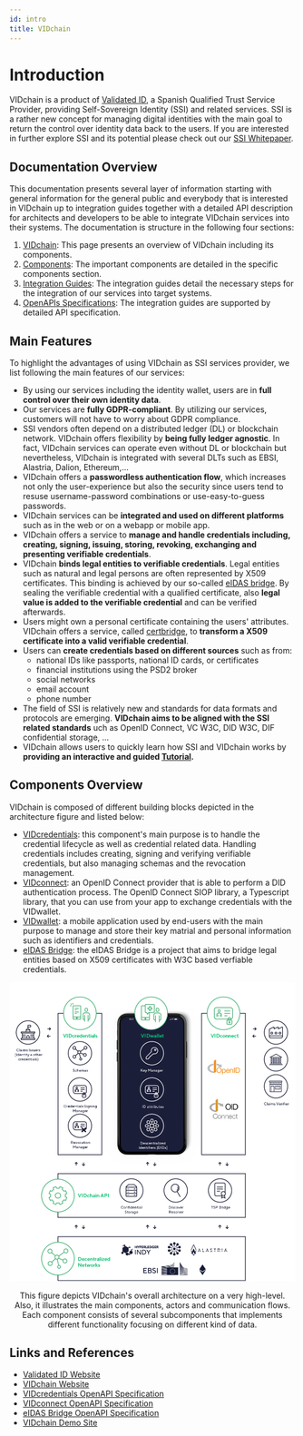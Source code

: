 ```yaml
---
id: intro
title: VIDchain
---
```


# Introduction

VIDchain is a product of [Validated ID](https://www.validatedid.com/), a Spanish Qualified Trust Service Provider, providing Self-Sovereign Identity (SSI) and related services. SSI is a rather new concept for managing digital identities with the main goal to return the control over identity data back to the users. If you are interested in further explore SSI and its potential please check out our [SSI Whitepaper](https://www.validatedid.com/vidchain).

## Documentation Overview

This documentation presents several layer of information starting with general information for the general public and everybody that is interested in VIDchain up to integration guides together with a detailed API description for architects and developers to be able to integrate VIDchain services into their systems. The documentation is structure in the following four sections:

1. [VIDchain](0-vidchain.md): This page presents an overview of VIDchain including its components.
2. [Components](1-Components/0-vidcredential.md): The important components are detailed in the specific components section.
3. [Integration Guides](2-Integration%20Guides/1-setup-oidc.md): The integration guides detail the necessary steps for the integration of our services into target systems.
4. [OpenAPIs Specifications](https://docs.vidchain.net/vidcredentials-openapi): The integration guides are supported by detailed API specification.

## Main Features

To highlight the advantages of using VIDchain as SSI services provider, we list following the main features of our services:

- By using our services including the identity wallet, users are in **full control over their own identity data**.
- Our services are **fully GDPR-compliant**. By utilizing our services, customers will not have to worry about GDPR compliance.
- SSI vendors often depend on a distributed ledger (DL) or blockchain network. VIDchain offers flexibility by **being fully ledger agnostic**. In fact, VIDchain services can operate even without DL or blockchain but nevertheless, VIDchain is integrated with several DLTs such as EBSI, Alastria, Dalion, Ethereum,...
- VIDchain offers a **passwordless authentication flow**, which increases not only the user-experience but also the security since users tend to resuse username-password combinations or use-easy-to-guess passwords.
- VIDchain services can be **integrated and used on different platforms** such as in the web or on a webapp or mobile app.
- VIDchain offers a service to **manage and handle credentials including, creating, signing, issuing, storing, revoking, exchanging and presenting verifiable credentials**.
- VIDchain **binds legal entities to verifiable credentials**. Legal entities such as natural and legal persons are often represented by X509 certificates. This binding is achieved by our so-called [eIDAS bridge](1-Components/3-eidas-bridge.md). By sealing the verifiable credential with a qualified certificate, also **legal value is added to the verifiable credential** and can be verified afterwards.
- Users might own a personal certificate containing the users' attributes. VIDchain offers a service, called [certbridge](https://certbridge.vidchain.net/), to **transform a X509 certificate into a valid verifiable credential**.
- Users can **create credentials based on different sources** such as from:
  - national IDs like passports, national ID cards, or certificates
  - financial institutions using the PSD2 broker
  - social networks
  - email account
  - phone number
- The field of SSI is relatively new and standards for data formats and protocols are emerging. **VIDchain aims to be aligned with the SSI related standards** uch as OpenID Connect, VC W3C, DID W3C, DIF confidential storage, ...
- VIDchain allows users to quickly learn how SSI and VIDchain works by **providing an interactive and guided [Tutorial](https://try.vidchain.net/demo).**

## Components Overview

VIDchain is composed of different building blocks depicted in the architecture figure and listed below:

- [VIDcredentials](1-Components/0-vidcredential.md): this component's main purpose is to handle the credential lifecycle as well as credential related data. Handling credentials includes creating, signing and verifying verifiable credentials, but also managing schemas and the revocation management.
- [VIDconnect](1-Components/1-vidconnect.md): an OpenID Connect provider that is able to perform a DID authentication process. The OpenID Connect SIOP library, a Typescript library, that you can use from your app to exchange credentials with the VIDwallet.
- [VIDwallet](1-Components/2-vidwallet.md): a mobile application used by end-users with the main purpose to manage and store their key matrial and personal information such as identifiers and credentials.
- [eIDAS Bridge](1-Components/3-eidas-bridge.md): the eIDAS Bridge is a project that aims to bridge legal entities based on X509 certificates with W3C based verfiable credentials.

![vidchain-components](_media/architecture.png)

<figcaption align="center">
This figure depicts VIDchain's overall architecture on a very high-level. Also, it illustrates the main components, actors and communication flows. Each component consists of several subcomponents that implements different functionality focusing on different kind of data.
</figcaption>

## Links and References

- [Validated ID Website](https://www.validatedid.com)
- [VIDchain Website](https://www.validatedid.com/vidchain)
- [VIDcredentials OpenAPI Specification](https://docs.vidchain.net/vidcredentials-openapi)
- [VIDconnect OpenAPI Specification](https://docs.vidchain.net/vidconnect-openapi)
- [eIDAS Bridge OpenAPI Specification](https://docs.vidchain.net/eidas-bridge-openapi)
- [VIDchain Demo Site](https://try.vidchain.net/demo)
